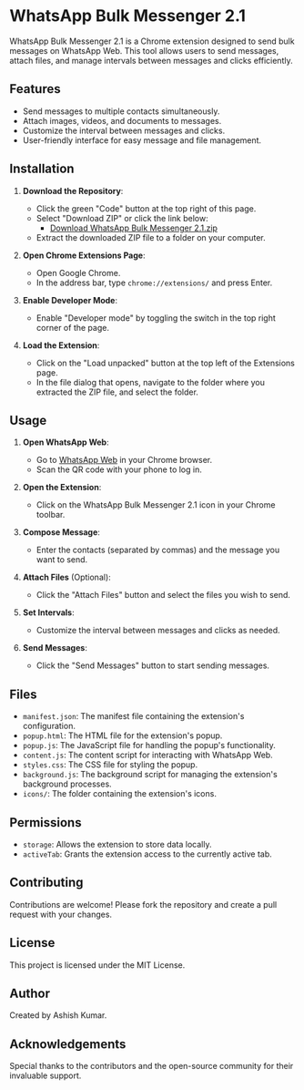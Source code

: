 # WhatsApp Bulk Messenger 2.1

WhatsApp Bulk Messenger 2.1 is a Chrome extension designed to send bulk messages on WhatsApp Web. This tool allows users to send messages, attach files, and manage intervals between messages and clicks efficiently.

## Features

- Send messages to multiple contacts simultaneously.
- Attach images, videos, and documents to messages.
- Customize the interval between messages and clicks.
- User-friendly interface for easy message and file management.

## Installation

1. **Download the Repository**:
   - Click the green "Code" button at the top right of this page.
   - Select "Download ZIP" or click the link below:
     - [Download WhatsApp Bulk Messenger 2.1.zip](https://github.com/ashishkumar5338/WhatsApp-Bulk-Messenger/archive/refs/heads/main.zip)
   - Extract the downloaded ZIP file to a folder on your computer.

2. **Open Chrome Extensions Page**:
   - Open Google Chrome.
   - In the address bar, type `chrome://extensions/` and press Enter.

3. **Enable Developer Mode**:
   - Enable "Developer mode" by toggling the switch in the top right corner of the page.

4. **Load the Extension**:
   - Click on the "Load unpacked" button at the top left of the Extensions page.
   - In the file dialog that opens, navigate to the folder where you extracted the ZIP file, and select the folder.

## Usage

1. **Open WhatsApp Web**:
   - Go to [WhatsApp Web](https://web.whatsapp.com/) in your Chrome browser.
   - Scan the QR code with your phone to log in.

2. **Open the Extension**:
   - Click on the WhatsApp Bulk Messenger 2.1 icon in your Chrome toolbar.

3. **Compose Message**:
   - Enter the contacts (separated by commas) and the message you want to send.

4. **Attach Files** (Optional):
   - Click the "Attach Files" button and select the files you wish to send.

5. **Set Intervals**:
   - Customize the interval between messages and clicks as needed.

6. **Send Messages**:
   - Click the "Send Messages" button to start sending messages.

## Files

- `manifest.json`: The manifest file containing the extension's configuration.
- `popup.html`: The HTML file for the extension's popup.
- `popup.js`: The JavaScript file for handling the popup's functionality.
- `content.js`: The content script for interacting with WhatsApp Web.
- `styles.css`: The CSS file for styling the popup.
- `background.js`: The background script for managing the extension's background processes.
- `icons/`: The folder containing the extension's icons.

## Permissions

- `storage`: Allows the extension to store data locally.
- `activeTab`: Grants the extension access to the currently active tab.

## Contributing

Contributions are welcome! Please fork the repository and create a pull request with your changes.

## License

This project is licensed under the MIT License.

## Author

Created by Ashish Kumar.

## Acknowledgements

Special thanks to the contributors and the open-source community for their invaluable support.

